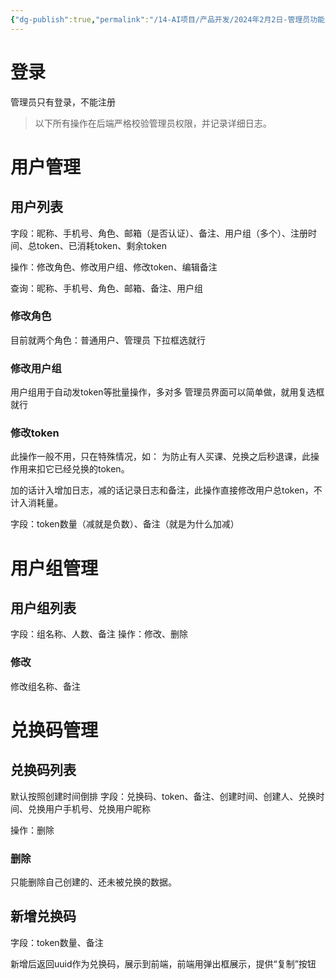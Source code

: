 ```yaml
---
{"dg-publish":true,"permalink":"/14-AI项目/产品开发/2024年2月2日-管理员功能/管理员功能清单/","dgPassFrontmatter":true,"created":"2024-02-02T14:23:42.641+08:00","updated":"2024-02-20T15:39:08.269+08:00"}
---
```



# 登录
管理员只有登录，不能注册

> 以下所有操作在后端严格校验管理员权限，并记录详细日志。
# 用户管理
## 用户列表
字段：昵称、手机号、角色、邮箱（是否认证）、备注、用户组（多个）、注册时间、总token、已消耗token、剩余token

操作：修改角色、修改用户组、修改token、编辑备注

查询：昵称、手机号、角色、邮箱、备注、用户组

### 修改角色
目前就两个角色：普通用户、管理员
下拉框选就行

### 修改用户组
用户组用于自动发token等批量操作，多对多
管理员界面可以简单做，就用复选框就行

### 修改token
此操作一般不用，只在特殊情况，如：
为防止有人买课、兑换之后秒退课，此操作用来扣它已经兑换的token。

加的话计入增加日志，减的话记录日志和备注，此操作直接修改用户总token，不计入消耗量。

字段：token数量（减就是负数）、备注（就是为什么加减）

# 用户组管理
## 用户组列表
字段：组名称、人数、备注
操作：修改、删除

### 修改
修改组名称、备注


# 兑换码管理
## 兑换码列表
默认按照创建时间倒排
字段：兑换码、token、备注、创建时间、创建人、兑换时间、兑换用户手机号、兑换用户昵称

操作：删除



### 删除

只能删除自己创建的、还未被兑换的数据。



## 新增兑换码

字段：token数量、备注

新增后返回uuid作为兑换码，展示到前端，前端用弹出框展示，提供“复制”按钮

